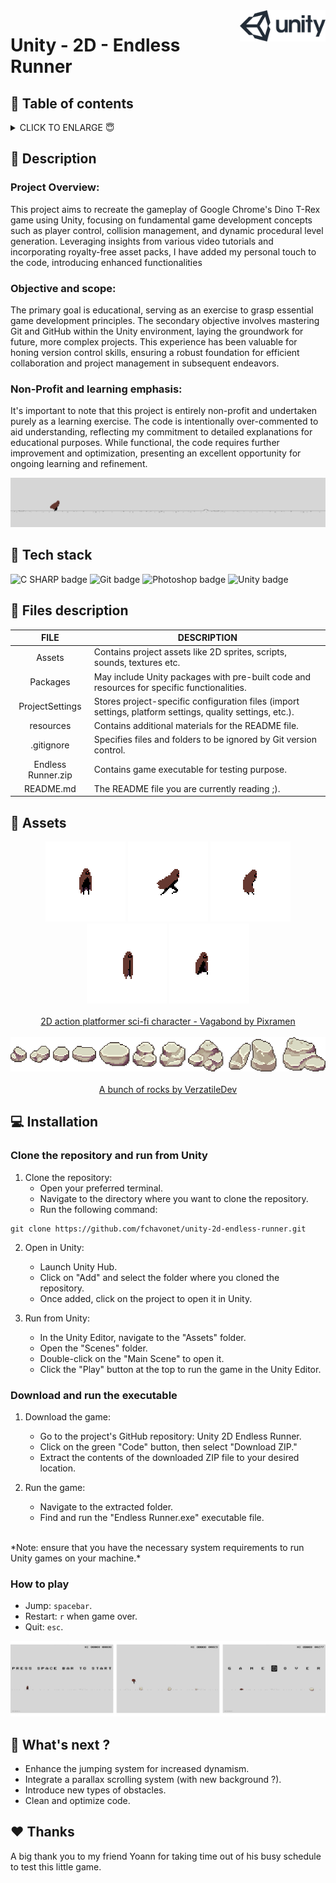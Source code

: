 <img  height="50px" align="right" src="https://raw.githubusercontent.com/fchavonet/fchavonet/main/resources/images/logo-unity.png" alt="Unity logo">

# Unity - 2D - Endless Runner 

## 🔖 Table of contents

<details>
        <summary>
		CLICK TO ENLARGE 😇
        </summary>
	    📝 <a href="#description">Description</a>
        <br>
        🔨 <a href="#tech-stack">Tech stack</a>
        <br>
        📂 <a href="#files-description">Files description</a>
        <br>
        📌 <a href="#assets">Assets<a>
        <br>
        💻 <a href="#installation">Installation</a>
        <br>
        🔧 <a href="#whats-next">What's next ?</a>
        <br>
        ♥️ <a href="#thanks">Thanks</a>
        <br>
        👷 <a href="#authors">Authors</a>
</details>

## 📝 <span id="description">Description</span>

### Project Overview:
This project aims to recreate the gameplay of Google Chrome's Dino T-Rex game using Unity, focusing on fundamental game development concepts such as player control, collision management, and dynamic procedural level generation. Leveraging insights from various video tutorials and incorporating royalty-free asset packs, I have added my personal touch to the code, introducing enhanced functionalities

### Objective and scope:
The primary goal is educational, serving as an exercise to grasp essential game development principles. The secondary objective involves mastering Git and GitHub within the Unity environment, laying the groundwork for future, more complex projects. This experience has been valuable for honing version control skills, ensuring a robust foundation for efficient collaboration and project management in subsequent endeavors.

### Non-Profit and learning emphasis:
It's important to note that this project is entirely non-profit and undertaken purely as a learning exercise. The code is intentionally over-commented to aid understanding, reflecting my commitment to detailed explanations for educational purposes. While functional, the code requires further improvement and optimization, presenting an excellent opportunity for ongoing learning and refinement.

<img src="./resources/endless_runner.gif">

## 🔨 <span id="tech-stack">Tech stack</span>

<p align="left">
<img src="https://img.shields.io/badge/C SHARP-512bd4?logo=csharp&logoColor=white&style=for-the-badge" alt="C SHARP badge">
<img src="https://img.shields.io/badge/Git-f05032?logo=git&logoColor=white&style=for-the-badge" alt="Git badge">
<img src="https://img.shields.io/badge/PHOTOSHOP-31a8ff?logo=adobephotoshop&logoColor=white&style=for-the-badge" alt="Photoshop badge">
    <img src="https://img.shields.io/badge/UNITY-000000?logo=unity&logoColor=white&style=for-the-badge" alt="Unity badge">
</p>

## 📂 <span id="files-description">Files description</span>

| FILE               | DESCRIPTION                                                                                               |
| :----------------: | --------------------------------------------------------------------------------------------------------- |
| Assets             | Contains project assets like 2D sprites, scripts, sounds, textures etc.                                   |
| Packages           | May include Unity packages with pre-built code and resources for specific functionalities.                |
| ProjectSettings    | Stores project-specific configuration files (import settings, platform settings, quality settings, etc.). |
| resources          | Contains additional materials for the README file.                                                        |
| .gitignore         | Specifies files and folders to be ignored by Git version control.                                         |
| Endless Runner.zip | Contains game executable for testing purpose.                                                             |
| README.md          | The README file you are currently reading ;).                                                             |

## 📌 <span id="assets">Assets</span>

<p align="center">
    <img src="./resources/vagabond-idle.gif">
    <img src="./resources/vagabond-run.gif">
    <img src="./resources/vagabond-run-end.gif">
    <img src="./resources/vagabond-jump.gif">
    <img src="./resources/vagabond-death.gif">
    <br><br>
    <a href="https://pixramen.itch.io/2d-action-platformer-sci-fi-vagabond">2D action platformer sci-fi character - Vagabond by Pixramen</a>
    <br><br>
    <img src="./resources/rocks.png">
    <br><br>
    <a href="https://verzatiledev.itch.io/rocks">A bunch of rocks by VerzatileDev</a>
</p>

## 💻 <span id="installation">Installation</span>

### Clone the repository and run from Unity

1. Clone the repository:
    - Open your preferred terminal.
    - Navigate to the directory where you want to clone the repository.
    - Run the following command:
```
git clone https://github.com/fchavonet/unity-2d-endless-runner.git
```

2. Open in Unity:
    - Launch Unity Hub.
    - Click on "Add" and select the folder where you cloned the repository.
    - Once added, click on the project to open it in Unity.

3. Run from Unity:
    - In the Unity Editor, navigate to the "Assets" folder.
    - Open the "Scenes" folder.
    - Double-click on the "Main Scene" to open it.
    - Click the "Play" button at the top to run the game in the Unity Editor.

### Download and run the executable

1. Download the game:
    - Go to the project's GitHub repository: Unity 2D Endless Runner.
    - Click on the green "Code" button, then select "Download ZIP."
    - Extract the contents of the downloaded ZIP file to your desired location.

2. Run the game:
    - Navigate to the extracted folder.
    - Find and run the "Endless Runner.exe" executable file.

<br>
*Note: ensure that you have the necessary system requirements to run Unity games on your machine.*

### How to play

- Jump: `spacebar`.
- Restart: `r` when game over.
- Quit: `esc`.

<p align="center">
<img src="./resources/screenshots.png">
</p>

## 🔧 <span id="whats-next">What's next ?</span>

- Enhance the jumping system for increased dynamism.
- Integrate a parallax scrolling system (with new background ?).
- Introduce new types of obstacles.
- Clean and optimize code.

## ♥️ <span id="thanks">Thanks</span>

A big thank you to my friend Yoann for taking time out of his busy schedule to test this little game.

